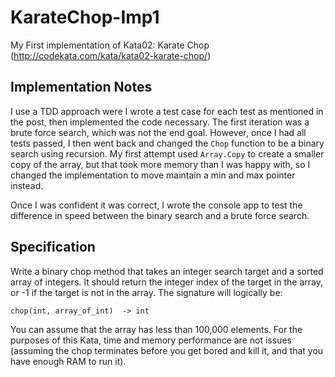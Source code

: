 # KarateChop-Imp1
My First implementation of Kata02:  Karate Chop (http://codekata.com/kata/kata02-karate-chop/)


## Implementation Notes
I use a TDD approach were I wrote a test case for each test as mentioned in the post, then implemented the code necessary.  The first iteration was a brute force search, which was not the end goal.  However, once I had all tests passed, I then went back and changed the `Chop` function to be a binary search using recursion.  My first attempt used `Array.Copy` to create a smaller copy of the array, but that took more memory than I was happy with, so I changed the implementation to move maintain a min and max pointer instead.

Once I was confident it was correct, I wrote the console app to test the difference in speed between the binary search and a brute force search.

## Specification
Write a binary chop method that takes an integer search target and a sorted array of integers. It should return the integer index of the target in the array, or -1 if the target is not in the array. The signature will logically be:

`chop(int, array_of_int)  -> int`

You can assume that the array has less than 100,000 elements. For the purposes of this Kata, time and memory performance are not issues (assuming the chop terminates before you get bored and kill it, and that you have enough RAM to run it).
